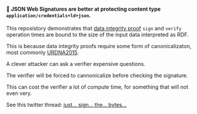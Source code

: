 
#### 🔏 JSON Web Signatures are better at protecting content type `application/credentials+ld+json`.

This reposistory demonstrates that [data integrity proof](https://www.w3.org/TR/vc-data-integrity/) `sign` and `verify` operation times are bound to the size of the input data interpreted as RDF.

This is because data integrity proofs require some form of canonicalizaton, most commonly [URDNA2015](https://www.w3.org/TR/rdf-canon/).

A clever attacker can ask a verifier expensive questions.

The verifier will be forced to cannonicalize before checking the signature.

This can cost the verifier a lot of compute time, for something that will not even very.

See this twitter thread: [just... sign... the... bytes...](https://twitter.com/OR13b/status/1618415157235052545)
